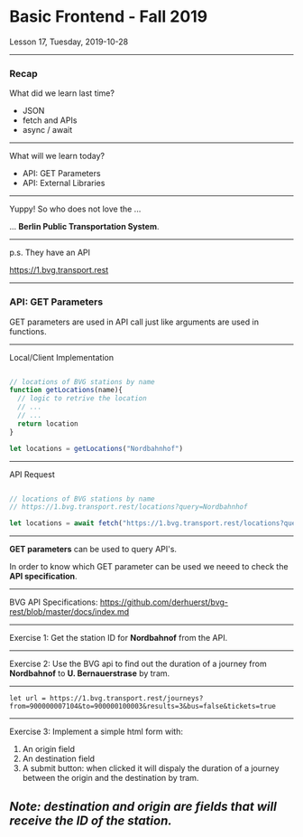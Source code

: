<!-- .slide: id="lesson17" -->

# Basic Frontend - Fall 2019

Lesson 17, Tuesday, 2019-10-28

---

### Recap

What did we learn last time?

 * JSON
 * fetch and APIs
 * async / await


---

What will we learn today?

 * API: GET Parameters
 * API: External Libraries

---

Yuppy! So who does not love the ...

... **Berlin Public Transportation System**.


---

p.s. They have an API

https://1.bvg.transport.rest


---

### API: GET Parameters

GET parameters are used in API call just like arguments are used in functions.

---

Local/Client Implementation

```js

// locations of BVG stations by name
function getLocations(name){
  // logic to retrive the location
  // ...
  // ...
  return location
}

let locations = getLocations("Nordbahnhof")
```

---

API Request

```js

// locations of BVG stations by name
// https://1.bvg.transport.rest/locations?query=Nordbahnhof

let locations = await fetch("https://1.bvg.transport.rest/locations?query=Nordbahnhof")
```

---

**GET parameters** can be used to query API's.

In order to know which GET parameter can be used we neeed to 
check the **API specification**. 

---

BVG API Specifications:
https://github.com/derhuerst/bvg-rest/blob/master/docs/index.md

---

Exercise 1: Get the station ID for **Nordbahnof** from the API.

---

Exercise 2: Use the BVG api to find out the duration of a journey 
from **Nordbahnof** to **U. Bernauerstrase** by tram.

---

```
let url = https://1.bvg.transport.rest/journeys?from=900000007104&to=900000100003&results=3&bus=false&tickets=true

```

---

Exercise 3: Implement a simple html form with:
1. An origin field
2. An destination field
3. A submit button: when clicked it will dispaly the duration of a journey between the origin and the destination
by tram. 

*Note: destination and origin are fields that will receive the ID of the station.*
---





